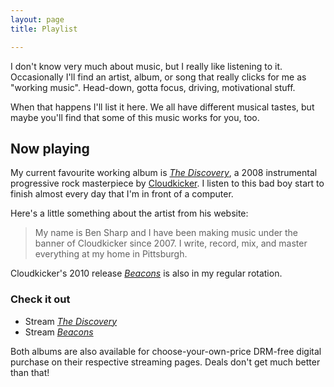 ```yaml
---
layout: page
title: Playlist

---
```


I don't know very much about music, but I really like listening to it. Occasionally I'll find an artist, album, or song that really clicks for me as "working music". Head-down, gotta focus, driving, motivational stuff.

When that happens I'll list it here. We all have different musical tastes, but maybe you'll find that some of this music works for you, too.

## Now playing ##

My current favourite working album is [*The Discovery*][the-discovery], a 2008 instrumental progressive rock masterpiece by [Cloudkicker][cloudkicker]. I listen to this bad boy start to finish almost every day that I'm in front of a computer.

Here's a little something about the artist from his website:

> My name is Ben Sharp and I have been making music under the banner of Cloudkicker since 2007. I write, record, mix, and master everything at my home in Pittsburgh.

Cloudkicker's 2010 release [*Beacons*][beacons] is also in my regular rotation.

### Check it out ###

* Stream [*The Discovery*][the-discovery]
* Stream [*Beacons*][beacons]

Both albums are also available for choose-your-own-price DRM-free digital purchase on their respective streaming pages. Deals don't get much better than that!

[cloudkicker]: http://cloudkickermusic.com/
[the-discovery]: http://cloudkickermusic.com/album/the-discovery
[beacons]: http://cloudkickermusic.com/album/beacons
